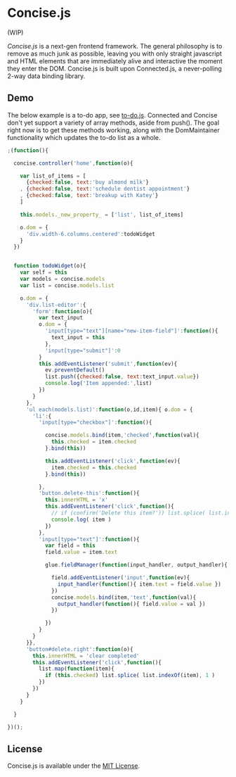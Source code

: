# Concise.js

(WIP)

_Concise.js_ is a next-gen frontend framework. The general philosophy is to remove as much junk as possible, leaving you with only straight javascript and HTML elements that are immediately alive and interactive the moment they enter the DOM. Concise.js is built upon Connected.js, a never-polling 2-way data binding library.

## Demo

The below example is a to-do app, see [to-do.js](//github.com/rm-rf-etc/concise/blob/master/to-do.js). Connected and Concise don't yet support a variety of array methods, aside from push(). The goal right now is to get these methods working, along with the DomMaintainer functionality which updates the to-do list as a whole.

``` javascript
;(function(){

  concise.controller('home',function(o){

    var list_of_items = [
      {checked:false, text:'buy almond milk'}
    , {checked:false, text:'schedule dentist appointment'}
    , {checked:false, text:'breakup with Katey'}
    ]

    this.models._new_property_ = ['list', list_of_items]

    o.dom = {
      'div.width-6.columns.centered':todoWidget
    }
  })


  function todoWidget(o){
    var self = this
    var models = concise.models
    var list = concise.models.list

    o.dom = {
      'div.list-editor':{
        'form':function(o){
          var text_input
          o.dom = {
            'input[type="text"][name="new-item-field"]':function(){
              text_input = this
            },
            'input[type="submit"]':0
          }
          this.addEventListener('submit',function(ev){
            ev.preventDefault()
            list.push({checked:false, text:text_input.value})
            console.log('Item appended:',list)
          })
        }
      },
      'ul each(models.list)':function(o,id,item){ o.dom = {
        'li':{
          'input[type="checkbox"]':function(){

            concise.models.bind(item,'checked',function(val){
              this.checked = item.checked
            }.bind(this))

            this.addEventListener('click',function(ev){
              item.checked = this.checked
            }.bind(this))

          },
          'button.delete-this':function(){
            this.innerHTML = 'x'
            this.addEventListener('click',function(){
              // if (confirm('Delete this item?')) list.splice( list.indexOf(item), 1 )
              console.log( item )
            })
          },
          'input[type="text"]':function(){
            var field = this
            field.value = item.text

            glue.fieldManager(function(input_handler, output_handler){

              field.addEventListener('input',function(ev){
                input_handler(function(){ item.text = field.value })
              })
              concise.models.bind(item,'text',function(val){
                output_handler(function(){ field.value = val })
              })

            })
          }
        }
      }},
      'button#delete.right':function(o){
        this.innerHTML = 'clear completed'
        this.addEventListener('click',function(){
          list.map(function(item){
            if (this.checked) list.splice( list.indexOf(item), 1 )
          })
        })
      }
    }

  }

})();
```

## License

Concise.js is available under the [MIT License](//github.com/rm-rf-etc/concise/blob/master/LICENSE.txt).
